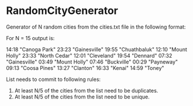 # RandomCityGenerator

Generator of N random cities from the cities.txt file in the following format:

For N = 15 output is:

14:18 "Canoga Park"
23:23 "Gainesville"
19:55 "Chuathbaluk"
12:10 "Mount Holly"
23:33 "North Cedar"
12:01 "Cleveland"
19:54 "Dennard"
07:32 "Gainesville"
03:49 "Mount Holly"
07:46 "Buckville"
00:29 "Payneway"
09:13 "Coosa Pines"
13:27 "Clanton"
16:33 "Kenai"
14:59 "Toney"

List needs to commit to following rules:
1. At least N/5 of the cities from the list need to be duplicates.
2. At least N/5 of the cities from the list need to be unique.
